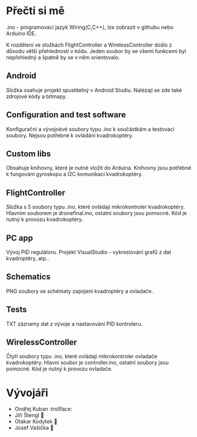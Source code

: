 # Přečti si mě
.ino - programovací jazyk Wiring(C,C++), lze zobrazit v githubu nebo Arduino IDE.

K rozdělení ve složkách FlightController a WirelessController došlo z důvodu větší přehlednosti v kódu. Jeden soubor by se všemi funkcemi byl nepřehledný a špatně by se v něm orientovalo.

## Android
Složka osahuje projekt spustitelný v Android Studiu. Nalézají se zde také zdrojové kódy a bitmapy. 

## Configuration and test software
Konfigurační a vývojoévé soubory typu .ino k součástkám a testovací soubory. Nejsou potřebné k ovládání kvadrokoptéry.

## Custom libs
Obsahuje knihovny, které je nutné vložit do Arduina. Knihovny jsou potřebné k fungování gyroskopu a I2C komunikaci kvadrokoptéry.

## FlightController
Složka s 5 soubory typu .ino, které ovládají mikrokontroler kvadrokoptéry. Hlavním souborem je dronefinal.ino, ostatní soubory jsou pomocné. 
Kód je nutný k provozu kvadrokoptéry.

## PC app
Vývoj PID regulátoru. Projekt VisualStudio - vykreslování grafů z dat kvadroptéry, atp.. 

## Schematics
PNG soubory se schématy zapojení kvadroptéry a ovladače.

## Tests
TXT záznamy dat z vývoje a nastavování PID kontroleru.

## WirelessController
Čtyři soubory typu .ino, které ovládají mikrokontroler ovladače kvadrokoptéry. Hlavní soubor je controller.ino, ostatní soubory jsou pomocné.
Kód je nutný k provozu ovladače.

# Vývojáři
- Ondřej Kuban :trollface:
- Jiří Štengl :electric_plug:
- Otakar Kodytek :panda_face:
- Josef Vašička :space_invader:
